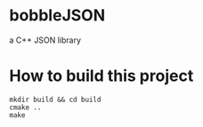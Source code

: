# bobbleJSON
a C++ JSON library

# How to build this project
```
mkdir build && cd build
cmake ..
make
```
